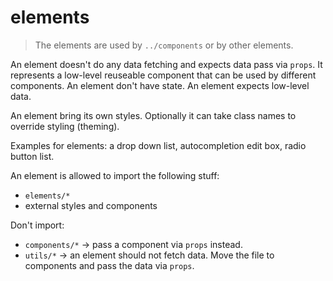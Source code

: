 # elements

> The elements are used by `../components` or by other elements.

An element doesn't do any data fetching and expects data pass via `props`. It represents a low-level reuseable component that can be used by different components. An element don't have state. An element expects low-level data.

An element bring its own styles. Optionally it can take class names to override styling (theming).

Examples for elements: a drop down list, autocompletion edit box, radio button list.

An element is allowed to import the following stuff:
* `elements/*`
* external styles and components

Don't import:
* `components/*` -> pass a component via `props` instead.
* `utils/*` -> an element should not fetch data. Move the file to components and pass the data via `props`.
